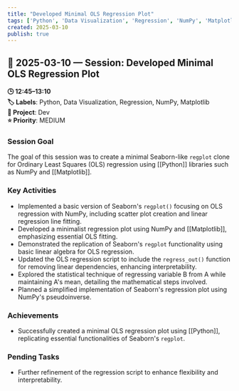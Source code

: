 ```yaml
---
title: "Developed Minimal OLS Regression Plot"
tags: ['Python', 'Data Visualization', 'Regression', 'NumPy', 'Matplotlib']
created: 2025-03-10
publish: true
---
```


## 📅 2025-03-10 — Session: Developed Minimal OLS Regression Plot

**🕒 12:45–13:10**  
**🏷️ Labels**: Python, Data Visualization, Regression, NumPy, Matplotlib  
**📂 Project**: Dev  
**⭐ Priority**: MEDIUM  


### Session Goal
The goal of this session was to create a minimal Seaborn-like `regplot` clone for Ordinary Least Squares (OLS) regression using [[Python]] libraries such as NumPy and [[Matplotlib]].

### Key Activities
- Implemented a basic version of Seaborn's `regplot()` focusing on OLS regression with NumPy, including scatter plot creation and linear regression line fitting.
- Developed a minimalist regression plot using NumPy and [[Matplotlib]], emphasizing essential OLS fitting.
- Demonstrated the replication of Seaborn's `regplot` functionality using basic linear algebra for OLS regression.
- Updated the OLS regression script to include the `regress_out()` function for removing linear dependencies, enhancing interpretability.
- Explored the statistical technique of regressing variable B from A while maintaining A's mean, detailing the mathematical steps involved.
- Planned a simplified implementation of Seaborn's regression plot using NumPy's pseudoinverse.

### Achievements
- Successfully created a minimal OLS regression plot using [[Python]], replicating essential functionalities of Seaborn's `regplot`.

### Pending Tasks
- Further refinement of the regression script to enhance flexibility and interpretability.
